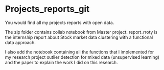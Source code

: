 # Projects_reports_git
You would find all my projects reports with open data. 

The zip folder contains collab notebook from Master project. 
report_rroty is the internship report about Stock market data clustering with a functional data approach. 

I also add the notebook containing all the functions that I implemented for my research project outlier detection for mixed data (unsupervised learning) and the paper to explain the work I did on this research. 
